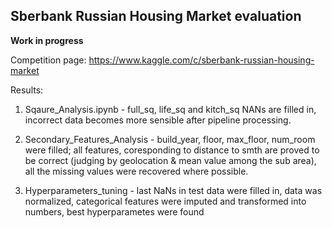 ## Sberbank Russian Housing Market evaluation

**Work in progress**

Competition page: https://www.kaggle.com/c/sberbank-russian-housing-market

Results:

1. Sqaure_Analysis.ipynb - full_sq, life_sq and kitch_sq NANs are filled in, incorrect data becomes more sensible after pipeline processing.

2. Secondary_Features_Analysis - build_year, floor, max_floor, num_room were filled; all features, coresponding to distance to smth are proved to be correct (judging by geolocation & mean value among the sub area), all the missing values were recovered where possible.

3. Hyperparameters_tuning - last NaNs in test data were filled in, data was normalized, categorical features were imputed and transformed into numbers, best hyperparametes were found